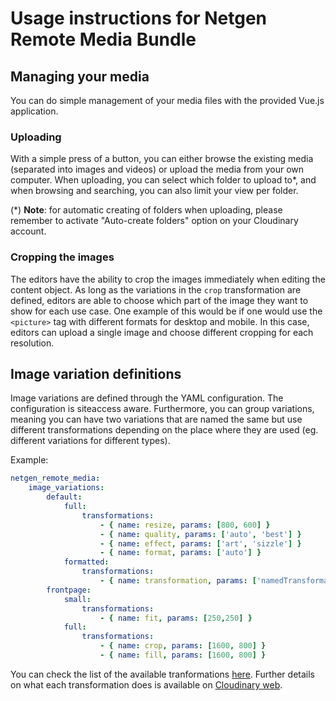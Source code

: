 # Usage instructions for Netgen Remote Media Bundle #

## Managing your media ##
You can do simple management of your media files with the provided Vue.js application.

### Uploading ###
With a simple press of a button, you can either browse the existing media (separated into images and videos) or upload the media from your own computer.
When uploading, you can select which folder to upload to*, and when browsing and searching, you can also limit your view per folder.

(*) **Note**: for automatic creating of folders when uploading, please remember to activate "Auto-create folders" option on your Cloudinary account.

### Cropping the images ###
The editors have the ability to crop the images immediately when editing the content object. As long as the variations in the `crop` transformation are defined, editors are able to choose which part of the image they want to show for each use case.
One example of this would be if one would use the `<picture>` tag with different formats for desktop and mobile. In this case, editors can upload a single image and choose different cropping for each resolution.

## Image variation definitions ##
Image variations are defined through the YAML configuration. The configuration is siteaccess aware. Furthermore, you can group variations, meaning you can have two variations that are named the same but use different transformations depending on the place where they are used (eg. different variations for different types).

Example:
```yaml
netgen_remote_media:
    image_variations:
        default:
            full:
                transformations:
                    - { name: resize, params: [800, 600] }
                    - { name: quality, params: ['auto', 'best'] }
                    - { name: effect, params: ['art', 'sizzle'] }
                    - { name: format, params: ['auto'] }
            formatted:
                transformations:
                    - { name: transformation, params: ['namedTransformation'] }
        frontpage:
            small:
                transformations:
                    - { name: fit, params: [250,250] }
            full:
                transformations:
                    - { name: crop, params: [1600, 800] }
                    - { name: fill, params: [1600, 800] }
```

You can check the list of the available tranformations [here](Resources/docs/Transfromations.md). Further details on what each transformation does is available on [Cloudinary web](http://cloudinary.com/documentation/image_transformations).
